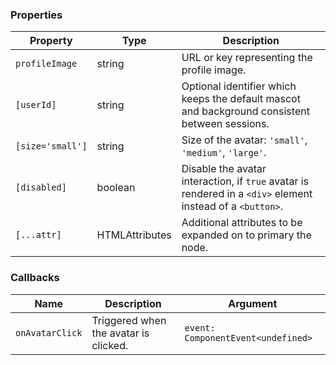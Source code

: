 ### Properties

| Property         | Type                              | Description                                                                                                |
| ---------------- | --------------------------------- | ---------------------------------------------------------------------------------------------------------- |
| `profileImage`   | string                            | URL or key representing the profile image.                                                                 |
| `[userId]`       | string                            | Optional identifier which keeps the default mascot and background consistent between sessions.             |
| `[size='small']` | string                            | Size of the avatar: `'small'`, `'medium'`, `'large'`.                                                      |
| `[disabled]`     | boolean                           | Disable the avatar interaction, if `true` avatar is rendered in a `<div>` element instead of a `<button>`. |
| `[...attr] `     | HTMLAttributes<HTMLButtonElement> | Additional attributes to be expanded on to primary the node.                                               |

### Callbacks

| Name            | Description                           | Argument                           |
| --------------- | ------------------------------------- | ---------------------------------- |
| `onAvatarClick` | Triggered when the avatar is clicked. | `event: ComponentEvent<undefined>` |

